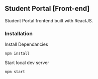 ## Student Portal [Front-end]
Student Portal frontend built with ReactJS.

### Installation
Install Dependancies
```
npm install
```
Start local dev server
```
npm start
```
